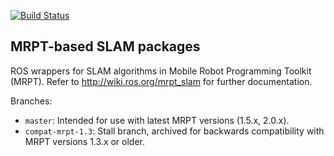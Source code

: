 [![Build Status](https://travis-ci.org/mrpt-ros-pkg/mrpt_slam.svg?branch=master)](https://travis-ci.org/mrpt-ros-pkg/mrpt_slam)

MRPT-based SLAM packages 
-------------------------

ROS wrappers for SLAM algorithms in Mobile Robot Programming Toolkit (MRPT). 
Refer to http://wiki.ros.org/mrpt_slam for further documentation.

Branches: 
  * `master`: Intended for use with latest MRPT versions (1.5.x, 2.0.x).
  * `compat-mrpt-1.3`: Stall branch, archived for backwards compatibility with MRPT versions 1.3.x or older.
